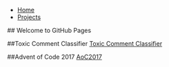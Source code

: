 <nav class="main-nav">
  <ul>
    <li><a href="/" {% if page.url == "/" %}class="active"{% endif %}>Home</a></li>
    <li><a href="/projects.md" {% if page.url == "/projects.md" %}class="active"{% endif %}>Projects</a></li>
  </ul>
</nav>
## Welcome to GitHub Pages

##Toxic Comment Classifier
[Toxic Comment Classifier](https://kubz113.github.io/Toxic-Comment-Classification/)

##Advent of Code 2017
[AoC2017](https://kubz113.github.io/adventOfCode2017/)
